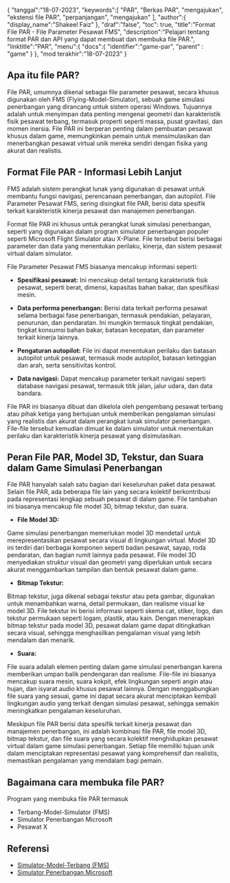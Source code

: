 {
"tanggal":"18-07-2023",
   "keywords":[
"PAR",
"Berkas PAR",
"mengajukan",
"ekstensi file PAR",
"perpanjangan",
"mengajukan"
],
   "author":{
"display_name":"Shakeel Faiz"
},
"draf":"false",
"toc": true,
"title":"Format File PAR - File Parameter Pesawat FMS",
   "description":"Pelajari tentang format PAR dan API yang dapat membuat dan membuka file PAR.",
"linktitle":"PAR",
   "menu":{
      "docs":{
         "identifier":"game-par",
"parent" : "game"
}
},
"mod terakhir":"18-07-2023"
}

## Apa itu file PAR?

File PAR, umumnya dikenal sebagai file parameter pesawat, secara khusus digunakan oleh FMS (Flying-Model-Simulator), sebuah game simulasi penerbangan yang dirancang untuk sistem operasi Windows. Tujuannya adalah untuk menyimpan data penting mengenai geometri dan karakteristik fisik pesawat terbang, termasuk properti seperti massa, pusat gravitasi, dan momen inersia. File PAR ini berperan penting dalam pembuatan pesawat khusus dalam game, memungkinkan pemain untuk mensimulasikan dan menerbangkan pesawat virtual unik mereka sendiri dengan fisika yang akurat dan realistis.

## Format File PAR - Informasi Lebih Lanjut

FMS adalah sistem perangkat lunak yang digunakan di pesawat untuk membantu fungsi navigasi, perencanaan penerbangan, dan autopilot. File Parameter Pesawat FMS, sering disingkat file PAR, berisi data spesifik terkait karakteristik kinerja pesawat dan manajemen penerbangan.

Format file PAR ini khusus untuk perangkat lunak simulasi penerbangan, seperti yang digunakan dalam program simulator penerbangan populer seperti Microsoft Flight Simulator atau X-Plane. File tersebut berisi berbagai parameter dan data yang menentukan perilaku, kinerja, dan sistem pesawat virtual dalam simulator.

File Parameter Pesawat FMS biasanya mencakup informasi seperti:

- **Spesifikasi pesawat:** Ini mencakup detail tentang karakteristik fisik pesawat, seperti berat, dimensi, kapasitas bahan bakar, dan spesifikasi mesin.

- **Data performa penerbangan:** Berisi data terkait performa pesawat selama berbagai fase penerbangan, termasuk pendakian, pelayaran, penurunan, dan pendaratan. Ini mungkin termasuk tingkat pendakian, tingkat konsumsi bahan bakar, batasan kecepatan, dan parameter terkait kinerja lainnya.

- **Pengaturan autopilot:** File ini dapat menentukan perilaku dan batasan autopilot untuk pesawat, termasuk mode autopilot, batasan ketinggian dan arah, serta sensitivitas kontrol.

- **Data navigasi:** Dapat mencakup parameter terkait navigasi seperti database navigasi pesawat, termasuk titik jalan, jalur udara, dan data bandara.

File PAR ini biasanya dibuat dan dikelola oleh pengembang pesawat terbang atau pihak ketiga yang bertujuan untuk memberikan pengalaman simulasi yang realistis dan akurat dalam perangkat lunak simulator penerbangan. File-file tersebut kemudian dimuat ke dalam simulator untuk menentukan perilaku dan karakteristik kinerja pesawat yang disimulasikan.

## Peran File PAR, Model 3D, Tekstur, dan Suara dalam Game Simulasi Penerbangan

File PAR hanyalah salah satu bagian dari keseluruhan paket data pesawat. Selain file PAR, ada beberapa file lain yang secara kolektif berkontribusi pada representasi lengkap sebuah pesawat di dalam game. File tambahan ini biasanya mencakup file model 3D, bitmap tekstur, dan suara.

- **File Model 3D:**

Game simulasi penerbangan memerlukan model 3D mendetail untuk merepresentasikan pesawat secara visual di lingkungan virtual. Model 3D ini terdiri dari berbagai komponen seperti badan pesawat, sayap, roda pendaratan, dan bagian rumit lainnya pada pesawat. File model 3D menyediakan struktur visual dan geometri yang diperlukan untuk secara akurat menggambarkan tampilan dan bentuk pesawat dalam game.

- **Bitmap Tekstur:**

Bitmap tekstur, juga dikenal sebagai tekstur atau peta gambar, digunakan untuk menambahkan warna, detail permukaan, dan realisme visual ke model 3D. File tekstur ini berisi informasi seperti skema cat, stiker, logo, dan tekstur permukaan seperti logam, plastik, atau kain. Dengan menerapkan bitmap tekstur pada model 3D, pesawat dalam game dapat ditingkatkan secara visual, sehingga menghasilkan pengalaman visual yang lebih mendalam dan menarik.

- **Suara:**

File suara adalah elemen penting dalam game simulasi penerbangan karena memberikan umpan balik pendengaran dan realisme. File-file ini biasanya mencakup suara mesin, suara kokpit, efek lingkungan seperti angin atau hujan, dan isyarat audio khusus pesawat lainnya. Dengan menggabungkan file suara yang sesuai, game ini dapat secara akurat menciptakan kembali lingkungan audio yang terkait dengan simulasi pesawat, sehingga semakin meningkatkan pengalaman keseluruhan.

Meskipun file PAR berisi data spesifik terkait kinerja pesawat dan manajemen penerbangan, ini adalah kombinasi file PAR, file model 3D, bitmap tekstur, dan file suara yang secara kolektif menghidupkan pesawat virtual dalam game simulasi penerbangan. Setiap file memiliki tujuan unik dalam menciptakan representasi pesawat yang komprehensif dan realistis, memastikan pengalaman yang mendalam bagi pemain.

## Bagaimana cara membuka file PAR?

Program yang membuka file PAR termasuk

- Terbang-Model-Simulator (FMS)
- Simulator Penerbangan Microsoft
- Pesawat X

## Referensi
* [Simulator-Model-Terbang (FMS)](https://modelsimulator.com/)
* [Simulator Penerbangan Microsoft](https://en.wikipedia.org/wiki/Microsoft_Flight_Simulator)


